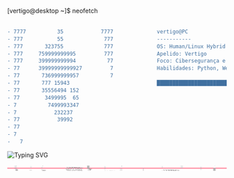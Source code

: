 [vertigo@desktop ~]$ neofetch‎

```diff

- 7777          35            7777‎ ‎ ‎ ‎ ‎ ‎ ‎ ‎‎ ‎ ‎ ‎ ‎ ‎ ‎ ‎vertigo@PC
- 777           55             777 ‎ ‎ ‎ ‎ ‎ ‎ ‎‎ ‎ ‎ ‎ ‎ ‎ ‎ ‎-----------
- 777       323755             777 ‎ ‎ ‎ ‎ ‎ ‎ ‎‎ ‎ ‎ ‎ ‎ ‎ ‎ ‎OS: Human/Linux Hybrid
- 777     759999999995         777 ‎ ‎ ‎ ‎ ‎ ‎ ‎‎ ‎ ‎ ‎ ‎ ‎ ‎ ‎Apelido: Vertigo
- 777     399999999994          77 ‎ ‎ ‎ ‎ ‎ ‎ ‎‎ ‎ ‎ ‎ ‎ ‎ ‎ ‎Foco: Cibersegurança e inteligência artificial
- 77      39999999999927         7 ‎ ‎ ‎ ‎ ‎ ‎ ‎‎ ‎ ‎ ‎ ‎ ‎ ‎ ‎Habilidades: Python, WebDevelopment, XSS, PromptInjection
- 77       736999999957          7 ‎ ‎ ‎ ‎ ‎ ‎ ‎‎ ‎ ‎ ‎ ‎ ‎ ‎ ‎
- 77       777 15943               ‎ ‎ ‎ ‎ ‎ ‎ ‎‎ ‎ ‎ ‎ ‎ ‎ ‎ ‎████████████████████████████████████████
- 77       35556494 152            ‎ ‎ ‎ ‎ ‎ ‎ ‎‎ ‎ ‎ ‎ ‎ ‎ ‎ ‎
- 77        3499995  65            ‎ ‎ ‎ ‎ ‎ ‎ ‎‎ ‎ ‎ ‎ ‎ ‎ ‎ ‎
- 7          7499993347           
- 7            232237             
- 77            39992             
- 77                              
- 7                               
-   7                             

```
![Typing SVG](https://readme-typing-svg.demolab.com?font=monospace&size=14&color=FFFFFF&vCenter=true&width=250&lines=[vertigo@desktop+~]$)

<div align="center">
  <img src="https://raw.githubusercontent.com/VertigoFromOuterSpace/VertigoFromOuterSpace/main/.assets/glitch_divider.svg?v=7" alt="Glitch Divider"/>
</div>
